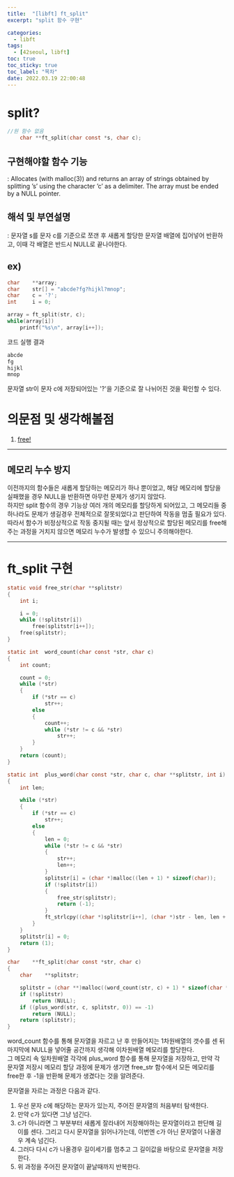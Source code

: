 ```yaml
---
title:  "[libft] ft_split"
excerpt: "split 함수 구현"

categories:
  - libft
tags:
  - [42seoul, libft]
toc: true
toc_sticky: true
toc_label: "목차"
date: 2022.03.19 22:00:48
---
```


# split?

```c
//원 함수 없음
    char **ft_split(char const *s, char c);
```

## 구현해야할 함수 기능    
:  Allocates (with malloc(3)) and returns an array of strings obtained by splitting ’s’ using the character ’c’ as a delimiter. The array must be ended by a NULL pointer.    

## 해석 및 부연설명    
:  문자열 s를 문자 c를 기준으로 쪼갠 후 새롭게 할당한 문자열 배열에 집어넣어 반환하고, 이때 각 배열은 반드시 NULL로 끝나야한다.    

## ex)    
```c
char	**array;
char	str[] = "abcde?fg?hijkl?mnop";
char	c = '?';
int		i = 0;

array = ft_split(str, c);
while(array[i])
	printf("%s\n", array[i++]);
```
코드 실행 결과
```c
abcde
fg
hijkl
mnop
```
문자열 str이 문자 c에 저장되어있는 '?'을 기준으로 잘 나뉘어진 것을 확인할 수 있다.    

# 의문점 및 생각해볼점    
1. [free!](#메모리-누수-방지)

***

## 메모리 누수 방지
이전까지의 함수들은 새롭게 할당하는 메모리가 하나 뿐이었고, 해당 메모리에 할당을 실패했을 경우 NULL을 반환하면 아무런 문제가 생기지 않았다.    
하지만 split 함수의 경우 기능상 여러 개의 메모리를 할당하게 되어있고, 그 메모리들 중 하나라도 문제가 생길경우 전체적으로 잘못되었다고 판단하여 작동을 멈출 필요가 있다.    
따라서 함수가 비정상적으로 작동 중지될 때는 앞서 정상적으로 할당된 메모리를 free해주는 과정을 거치지 않으면 메모리 누수가 발생할 수 있으니 주의해야한다.    

***

# ft_split 구현

```c
static void	free_str(char **splitstr)
{
	int	i;

	i = 0;
	while (!splitstr[i])
		free(splitstr[i++]);
	free(splitstr);
}

static int	word_count(char const *str, char c)
{
	int	count;

	count = 0;
	while (*str)
	{
		if (*str == c)
			str++;
		else
		{
			count++;
			while (*str != c && *str)
				str++;
		}
	}
	return (count);
}

static int	plus_word(char const *str, char c, char **splitstr, int i)
{
	int	len;

	while (*str)
	{
		if (*str == c)
			str++;
		else
		{
			len = 0;
			while (*str != c && *str)
			{
				str++;
				len++;
			}
			splitstr[i] = (char *)malloc((len + 1) * sizeof(char));
			if (!splitstr[i])
			{
				free_str(splitstr);
				return (-1);
			}
			ft_strlcpy((char *)splitstr[i++], (char *)str - len, len + 1);
		}
	}
	splitstr[i] = 0;
	return (1);
}

char	**ft_split(char const *str, char c)
{
	char	**splitstr;

	splitstr = (char **)malloc((word_count(str, c) + 1) * sizeof(char *));
	if (!splitstr)
		return (NULL);
	if ((plus_word(str, c, splitstr, 0)) == -1)
		return (NULL);
	return (splitstr);
}

```
word_count 함수를 통해 문자열을 자르고 난 후 만들어지는 1차원배열의 갯수를 센 뒤 마지막에 NULL을 넣어줄 공간까지 생각해 이차원배열 메모리를 할당한다.    
그 메모리 속 일차원배열 각각에 plus_word 함수를 통해 문자열을 저장하고, 만약 각 문자열 저장시 메모리 할당 과정에 문제가 생기면 free_str 함수에서 모든 메모리를 free한 후 -1을 반환해 문제가 생겼다는 것을 알려준다.    

문자열을 자르는 과정은 다음과 같다.
1. 우선 문자 c에 해당하는 문자가 있는지, 주어진 문자열의 처음부터 탐색한다.    
2. 만약 c가 있다면 그냥 넘긴다.    
3. c가 아니라면 그 부분부터 새롭게 잘라내어 저장해야하는 문자열이라고 판단해 길이를 센다. 그리고 다시 문자열을 읽어나가는데, 이번엔 c가 아닌 문자열이 나올경우 계속 넘긴다.    
4. 그러다 다시 c가 나올경우 길이세기를 멈추고 그 길이값을 바탕으로 문자열을 저장한다.    
5. 위 과정을 주어진 문자열이 끝날때까지 반복한다.    


